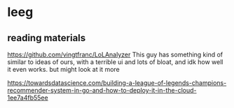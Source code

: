 # leeg

## reading materials
https://github.com/vingtfranc/LoLAnalyzer
This guy has something kind of similar to ideas of ours, with a terrible ui and lots of bloat, and idk how well it even works. but might look at it more

https://towardsdatascience.com/building-a-league-of-legends-champions-recommender-system-in-go-and-how-to-deploy-it-in-the-cloud-1ee7a4fb55ee
